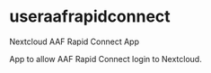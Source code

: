 # useraafrapidconnect
Nextcloud AAF Rapid Connect App

App to allow AAF Rapid Connect login to Nextcloud.
